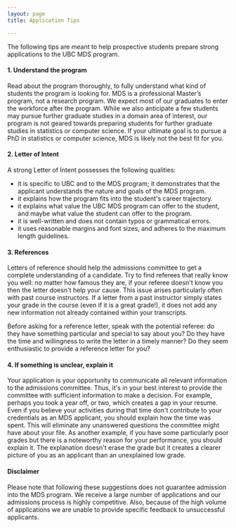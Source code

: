 ```yaml
---
layout: page
title: Application Tips

---
```


The following tips are meant to help prospective students prepare strong applications to the UBC MDS program.

#### 1. Understand the program

Read about the program thoroughly, to fully understand what kind of students the program is looking for. 
MDS is a professional Master’s program, not a research program. We expect most of our graduates to enter the workforce after the program.
While we also anticipate a few students may pursue further graduate studies in a domain area of interest, 
our program is not geared towards preparing students for further graduate studies in statistics or computer science. 
If your ultimate goal is to pursue a PhD in statistics or computer science, MDS is likely not the best fit for you.

#### 2. Letter of Intent 

A strong Letter of Intent possesses the following qualities:

- it is specific to UBC and to the MDS program; it demonstrates that the applicant understands the nature and goals of the MDS program.
- it explains how the program fits into the student's career trajectory.
- it explains what value the UBC MDS program can offer to the student, and maybe what value the student can offer to the program.
- it is well-written and does not contain typos or grammatical errors.
- it uses reasonable margins and font sizes, and adheres to the maximum length guidelines.


#### 3. References

Letters of reference should help the admissions committee to get a complete understanding of a candidate. 
Try to find referees that really know you well:
no matter how famous they are, if your referee doesn't know you then the letter doesn't help your cause.
This issue arises particularly often with past course instructors.
If a letter from a past instructor simply states your grade in the course (even if it is a great grade!), 
it does not add any new information not already contained within your transcripts.

Before asking for a reference letter, speak with the potential referee: 
do they have something particular and special to say about you? Do they have the time and willingness to write the letter in a timely manner?
Do they seem enthusiastic to provide a reference letter for you?

#### 4. If something is unclear, explain it

Your application is your opportunity to communicate all relevant information to the admissions committee. 
Thus, it's in your best interest to provide the committee with sufficient information to make a decision.
For example, perhaps you took a year off, or two, which creates a gap in your resume. Even if you believe your
activities during that time don't contribute to your credentials as an MDS applicant, you should explain how the time was spent.
This will eliminate any unanswered questions the committee might have about your file. 
As another example, if you have some particularly poor grades but there is a noteworthy reason for your performance, you should explain it. 
The explanation doesn't erase the grade but it creates a clearer picture of you as an applicant than an unexplained low grade. 

#### Disclaimer

Please note that following these suggestions does not guarantee admission into the MDS program. We receive a large number of applications and our admissions process is highly competitive. Also, because of the high volume of applications we are unable to provide specific feedback to unsuccessful applicants.
